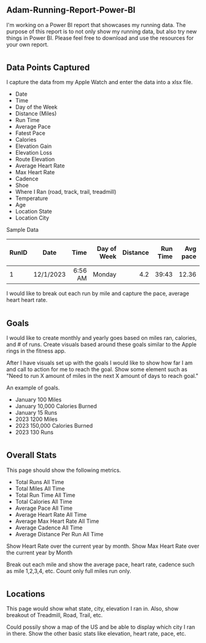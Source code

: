 ## Adam-Running-Report-Power-BI
I'm working on a Power BI report that showcases my running data. The purpose of this report is to not only show my running data, but also try new things in Power BI. Please feel free to download and use the resources for your own report. 

# 
## Data Points Captured 
I capture the data from my Apple Watch and enter the data into a xlsx file. 

- Date
- Time
- Day of the Week 
- Distance (Miles)
- Run Time
- Average Pace
- Fatest Pace
- Calories
- Elevation Gain
- Elevation Loss
- Route Elevation 
- Average Heart Rate
- Max Heart Rate
- Cadence 
- Shoe
- Where I Ran (road, track, trail, treadmill)
- Temperature
- Age
- Location State
- Location City 

Sample Data

| RunID | Date      | Time    | Day of Week | Distance | Run Time | Avg pace | Fastest Pace | Calories | Elevation Gain | Elevation Loss | Elevation | Avg Heart Rate | Max Heart Rate | Cadence | Shoe ID | Where | Temp | Age | State | City
| ----- |:---------:| -------:| -----------:| --------:| --------:| --------:| ------------:| --------:| --------------:| --------------:| ---------:| ------------:| ------------:|------------:| ------------:| ------------:| ------------:| ------------:|-----------:| -----------:|
| 1     | 12/1/2023 | 6:56 AM |      Monday |      4.2 |     39:43|    12.36 |        10.23 |      530 |             234|              34|       3943|             145|             178| 11.34 | 1 | Road | 65 | 37 | Washington | Seattle |


I would like to break out each run by mile and capture the pace, average heart heart rate. 

#
## Goals 

 I would like to create monthly and yearly goes based on miles ran, calories, and # of runs. Create visuals based around these goals similar to the Apple rings in the fitness app. 

After I have visuals set up with the goals I would like to show how far I am and call to action for me to reach the goal. Show some element such as "Need to run X amount of miles in the next X amount of days to reach goal."

An example of goals. 
- January 100 Miles
- January 10,000 Calories Burned 
- January 15 Runs 
- 2023 1200 Miles 
- 2023 150,000 Calories Burned 
- 2023 130 Runs 

#
## Overall Stats

This page should show the following metrics. 

- Total Runs All Time
- Total Miles All Time
- Total Run Time All Time
- Total Calories All Time
- Average Pace All Time
- Average Heart Rate All Time
- Average Max Heart Rate All Time
- Average Cadence All Time
- Average Distance Per Run All Time

Show Heart Rate over the current year by month. 
Show Max Heart Rate over the current year by Month

Break out each mile and show the average pace, heart rate, cadence such as mile 1,2,3,4, etc. Count only full miles run only. 


#
## Locations 

This page would show what state, city, elevation I ran in. Also, show breakout of Treadmill, Road, Trail, etc. 

Could possily show a map of the US and be able to display which city I ran in there. Show the other basic stats like elevation, heart rate, pace, etc. 


